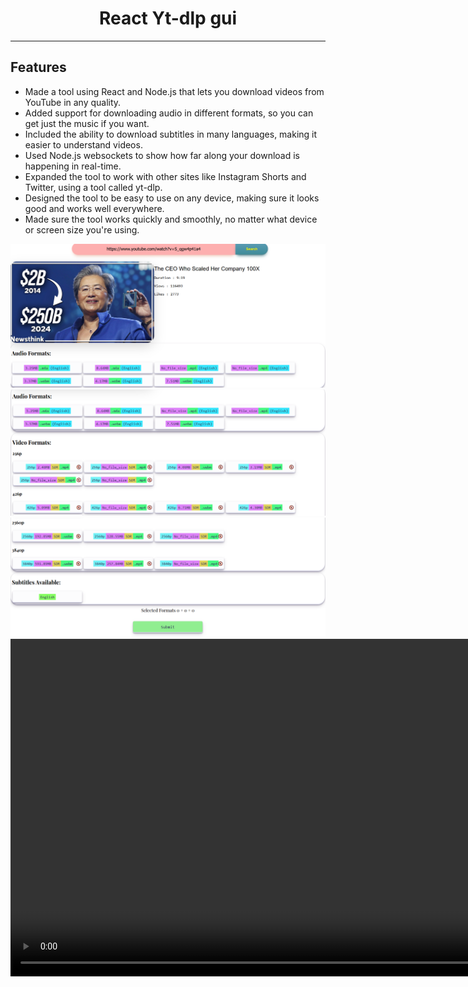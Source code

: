 <div align = "center">
<h1>React Yt-dlp gui</h1>
<hr>
</div>
<h2>Features</h2>
<ul>
  <li>
    Made a tool using React and Node.js that lets you download videos from YouTube in any quality.
  </li>
  <li>
    Added support for downloading audio in different formats, so you can get just the music if you want.
  </li>
  <li>
    Included the ability to download subtitles in many languages, making it easier to understand videos.
  </li>
  <li>
    Used Node.js websockets to show how far along your download is happening in real-time.
  </li>
  <li>
    Expanded the tool to work with other sites like Instagram Shorts and Twitter, using a tool called yt-dlp.
  </li>
  <li>
    Designed the tool to be easy to use on any device, making sure it looks good and works well everywhere.
  </li>
  <li>
    Made sure the tool works quickly and smoothly, no matter what device or screen size you're using.
  </li>
</ul>
<img src="./temp/image1.PNG">
<img src="./temp/image2.PNG">
<img src="./temp/image3.PNG">

<video src="/temp/sample.mp4" width = 1080 />